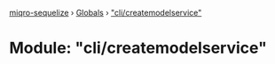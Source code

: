 [miqro-sequelize](../README.md) › [Globals](../globals.md) › ["cli/createmodelservice"](_cli_createmodelservice_.md)

# Module: "cli/createmodelservice"


